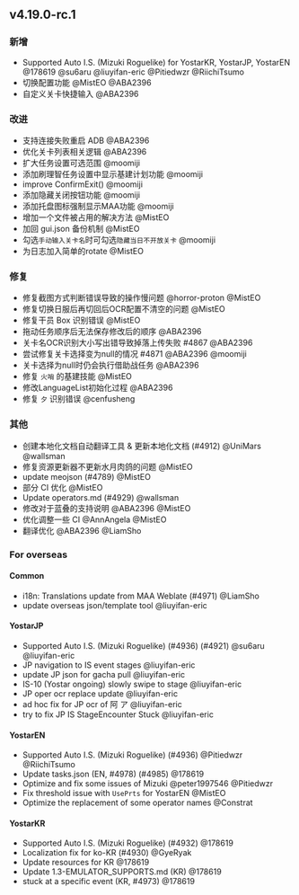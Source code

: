 ## v4.19.0-rc.1

### 新增

- Supported Auto I.S. (Mizuki Roguelike) for YostarKR, YostarJP, YostarEN @178619 @su6aru @liuyifan-eric @Pitiedwzr @RiichiTsumo
- 切换配置功能 @MistEO @ABA2396
- 自定义关卡快捷输入 @ABA2396

### 改进

- 支持连接失败重启 ADB @ABA2396
- 优化关卡列表相关逻辑 @ABA2396
- 扩大任务设置可选范围 @moomiji
- 添加刷理智任务设置中显示基建计划功能 @moomiji
- improve ConfirmExit() @moomiji
- 添加隐藏关闭按钮功能 @moomiji
- 添加托盘图标强制显示MAA功能 @moomiji
- 增加一个文件被占用的解决方法 @MistEO
- 加回 gui.json 备份机制 @MistEO
- 勾选`手动输入关卡名`时可勾选`隐藏当日不开放关卡` @moomiji
- 为日志加入简单的rotate @MistEO

### 修复

- 修复截图方式判断错误导致的操作慢问题 @horror-proton @MistEO
- 修复切换日服后再切回后OCR配置不清空的问题 @MistEO
- 修复干员 Box 识别错误 @MistEO
- 拖动任务顺序后无法保存修改后的顺序 @ABA2396
- 关卡名OCR识别大小写出错导致掉落上传失败 #4867 @ABA2396
- 尝试修复关卡选择变为null的情况 #4871 @ABA2396 @moomiji
- 关卡选择为null时仍会执行借助战任务 @ABA2396
- 修复 `火哨` 的基建技能 @MistEO
- 修改LanguageList初始化过程 @ABA2396
- 修复 `夕` 识别错误 @cenfusheng

### 其他

- 创建本地化文档自动翻译工具 & 更新本地化文档 (#4912) @UniMars @wallsman
- 修复资源更新器不更新水月肉鸽的问题 @MistEO
- update meojson (#4789) @MistEO
- 部分 CI 优化 @MistEO
- Update operators.md (#4929) @wallsman
- 修改对于蓝叠的支持说明 @ABA2396 @MistEO
- 优化调整一些 CI @AnnAngela @MistEO
- 翻译优化 @ABA2396 @LiamSho 

### For overseas

#### Common

- i18n: Translations update from MAA Weblate (#4971) @LiamSho 
- update overseas json/template tool @liuyifan-eric

#### YostarJP

- Supported Auto I.S. (Mizuki Roguelike) (#4936) (#4921) @su6aru @liuyifan-eric
- JP navigation to IS event stages @liuyifan-eric
- update JP json for gacha pull @liuyifan-eric
- IS-10 (Yostar ongoing) slowly swipe to stage @liuyifan-eric
- JP oper ocr replace update @liuyifan-eric
- ad hoc fix for JP ocr of 阿 ア @liuyifan-eric
- try to fix JP IS StageEncounter Stuck @liuyifan-eric

#### YostarEN

- Supported Auto I.S. (Mizuki Roguelike) (#4936) @Pitiedwzr @RiichiTsumo
- Update tasks.json (EN, #4978) (#4985) @178619
- Optimize and fix some issues of Mizuki @peter1997546 @Pitiedwzr
- Fix threshold issue with `UsePrts` for YostarEN @MistEO
- Optimize the replacement of some operator names @Constrat

#### YostarKR

- Supported Auto I.S. (Mizuki Roguelike) (#4932) @178619
- Localization fix for ko-KR (#4930) @GyeRyak
- Update resources for KR @178619
- Update 1.3-EMULATOR_SUPPORTS.md (KR) @178619
- stuck at a specific event (KR, #4973) @178619
